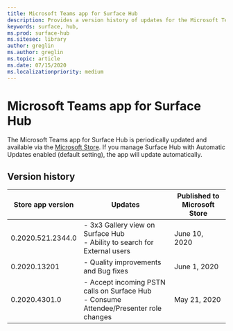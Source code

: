 ```yaml
---
title: Microsoft Teams app for Surface Hub 
description: Provides a version history of updates for the Microsoft Teams app for Surface Hub
keywords: surface, hub, 
ms.prod: surface-hub
ms.sitesec: library
author: greglin
ms.author: greglin
ms.topic: article
ms.date: 07/15/2020
ms.localizationpriority: medium
---
```


# Microsoft Teams app for Surface Hub 

The Microsoft Teams app for Surface Hub is periodically updated and available via the [Microsoft Store](https://www.microsoft.com/store/apps/windows). If you manage Surface Hub with Automatic Updates enabled (default setting), the app will update automatically.
 

## Version history
| Store app version | Updates                                                                                         | Published to Microsoft Store |
| --------------------- | --------------------------------------------------------------------------------------------------- | -------------------------------- |
| 0.2020.521.2344.0         | - 3x3 Gallery view on Surface Hub<br>- Ability to search for External users                         | June 10, 2020<br>            |
| 0.2020.13201          | - Quality improvements and Bug fixes                                                                | June 1, 2020<br>          |
| 0.2020.4301.0         | - Accept incoming PSTN calls on Surface Hub<br>- Consume Attendee/Presenter role changes            | May 21, 2020                     |
